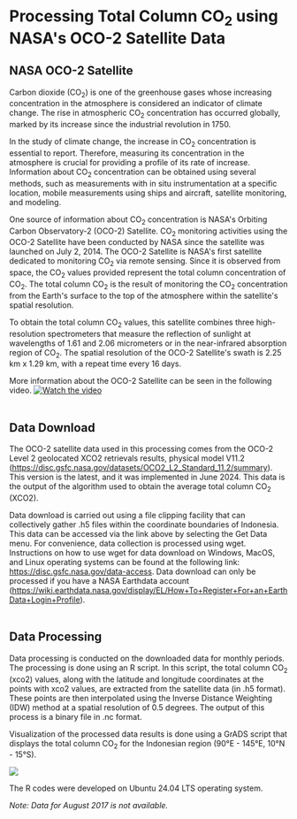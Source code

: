 # Processing Total Column CO<sub>2</sub> using NASA's OCO-2 Satellite Data
## NASA OCO-2 Satellite

Carbon dioxide (CO<sub>2</sub>) is one of the greenhouse gases whose increasing concentration in the atmosphere is considered an indicator of climate change. The rise in atmospheric CO<sub>2</sub> concentration has occurred globally, marked by its increase since the industrial revolution in 1750.

In the study of climate change, the increase in CO<sub>2</sub> concentration is essential to report. Therefore, measuring its concentration in the atmosphere is crucial for providing a profile of its rate of increase. Information about CO<sub>2</sub> concentration can be obtained using several methods, such as measurements with in situ instrumentation at a specific location, mobile measurements using ships and aircraft, satellite monitoring, and modeling.

One source of information about CO<sub>2</sub> concentration is NASA's Orbiting Carbon Observatory-2 (OCO-2) Satellite. CO<sub>2</sub> monitoring activities using the OCO-2 Satellite have been conducted by NASA since the satellite was launched on July 2, 2014. The OCO-2 Satellite is NASA's first satellite dedicated to monitoring CO<sub>2</sub> via remote sensing. Since it is observed from space, the CO<sub>2</sub> values provided represent the total column concentration of CO<sub>2</sub>. The total column CO<sub>2</sub> is the result of monitoring the CO<sub>2</sub> concentration from the Earth's surface to the top of the atmosphere within the satellite's spatial resolution.

To obtain the total column CO<sub>2</sub> values, this satellite combines three high-resolution spectrometers that measure the reflection of sunlight at wavelengths of 1.61 and 2.06 micrometers or in the near-infrared absorption region of CO<sub>2</sub>. The spatial resolution of the OCO-2 Satellite's swath is 2.25 km x 1.29 km, with a repeat time every 16 days.

More information about the OCO-2 Satellite can be seen in the following video.
[![Watch the video](https://img.youtube.com/vi/-uP_fqEfYWg/maxresdefault.jpg)](https://youtu.be/-uP_fqEfYWg)
<br></br>
## Data Download

The OCO-2 satellite data used in this processing comes from the OCO-2 Level 2 geolocated XCO2 retrievals results, physical model V11.2 (https://disc.gsfc.nasa.gov/datasets/OCO2_L2_Standard_11.2/summary). This version is the latest, and it was implemented in June 2024. This data is the output of the algorithm used to obtain the average total column CO<sub>2</sub> (XCO2).

Data download is carried out using a file clipping facility that can collectively gather .h5 files within the coordinate boundaries of Indonesia. This data can be accessed via the link above by selecting the Get Data menu. For convenience, data collection is processed using wget. Instructions on how to use wget for data download on Windows, MacOS, and Linux operating systems can be found at the following link: https://disc.gsfc.nasa.gov/data-access. Data download can only be processed if you have a NASA Earthdata account (https://wiki.earthdata.nasa.gov/display/EL/How+To+Register+For+an+EarthData+Login+Profile). 
<br></br>
## Data Processing

Data processing is conducted on the downloaded data for monthly periods. The processing is done using an R script. In this script, the total column CO<sub>2</sub> (xco2) values, along with the latitude and longitude coordinates at the points with xco2 values, are extracted from the satellite data (in .h5 format). These points are then interpolated using the Inverse Distance Weighting (IDW) method at a spatial resolution of 0.5 degrees. The output of this process is a binary file in .nc format.

Visualization of the processed data results is done using a GrADS script that displays the total column CO<sub>2</sub> for the Indonesian region (90°E - 145°E, 10°N - 15°S).

![](https://github.com/alberthnahas/OCO-2/blob/main/ghg-indonesia.gif)

The R codes were developed on Ubuntu 24.04 LTS operating system.

<i>Note: Data for August 2017 is not available.</i>
